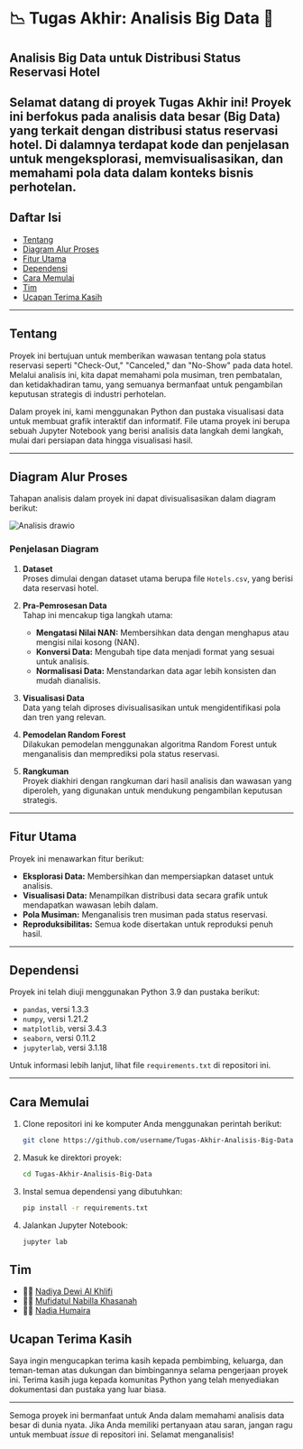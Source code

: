 # 📉 **Tugas Akhir: Analisis Big Data** 🤖

## Analisis Big Data untuk Distribusi Status Reservasi Hotel

Selamat datang di proyek Tugas Akhir ini! Proyek ini berfokus pada analisis data besar (Big Data) yang terkait dengan distribusi status reservasi hotel. Di dalamnya terdapat kode dan penjelasan untuk mengeksplorasi, memvisualisasikan, dan memahami pola data dalam konteks bisnis perhotelan.
---

## Daftar Isi
- [Tentang](#tentang)
- [Diagram Alur Proses](#diagram-alur-proses)
- [Fitur Utama](#fitur-utama)
- [Dependensi](#dependensi)
- [Cara Memulai](#cara-memulai)
- [Tim](#tim)
- [Ucapan Terima Kasih](#ucapan-terima-kasih)

---

## Tentang
Proyek ini bertujuan untuk memberikan wawasan tentang pola status reservasi seperti "Check-Out," "Canceled," dan "No-Show" pada data hotel. Melalui analisis ini, kita dapat memahami pola musiman, tren pembatalan, dan ketidakhadiran tamu, yang semuanya bermanfaat untuk pengambilan keputusan strategis di industri perhotelan.

Dalam proyek ini, kami menggunakan Python dan pustaka visualisasi data untuk membuat grafik interaktif dan informatif. File utama proyek ini berupa sebuah Jupyter Notebook yang berisi analisis data langkah demi langkah, mulai dari persiapan data hingga visualisasi hasil.

---

## Diagram Alur Proses
Tahapan analisis dalam proyek ini dapat divisualisasikan dalam diagram berikut:

![Analisis drawio](https://github.com/user-attachments/assets/b464487b-c17b-4da6-953c-fdf6f017ed0e)

### Penjelasan Diagram
1. **Dataset**  
   Proses dimulai dengan dataset utama berupa file `Hotels.csv`, yang berisi data reservasi hotel.

2. **Pra-Pemrosesan Data**  
   Tahap ini mencakup tiga langkah utama:  
   - **Mengatasi Nilai NAN:** Membersihkan data dengan menghapus atau mengisi nilai kosong (NAN).  
   - **Konversi Data:** Mengubah tipe data menjadi format yang sesuai untuk analisis.  
   - **Normalisasi Data:** Menstandarkan data agar lebih konsisten dan mudah dianalisis.

3. **Visualisasi Data**  
   Data yang telah diproses divisualisasikan untuk mengidentifikasi pola dan tren yang relevan.

4. **Pemodelan Random Forest**  
   Dilakukan pemodelan menggunakan algoritma Random Forest untuk menganalisis dan memprediksi pola status reservasi.

5. **Rangkuman**  
   Proyek diakhiri dengan rangkuman dari hasil analisis dan wawasan yang diperoleh, yang digunakan untuk mendukung pengambilan keputusan strategis.

---

## Fitur Utama
Proyek ini menawarkan fitur berikut:  
- **Eksplorasi Data:** Membersihkan dan mempersiapkan dataset untuk analisis.  
- **Visualisasi Data:** Menampilkan distribusi data secara grafik untuk mendapatkan wawasan lebih dalam.  
- **Pola Musiman:** Menganalisis tren musiman pada status reservasi.  
- **Reproduksibilitas:** Semua kode disertakan untuk reproduksi penuh hasil.

---

## Dependensi
Proyek ini telah diuji menggunakan Python 3.9 dan pustaka berikut:  
- `pandas`, versi 1.3.3  
- `numpy`, versi 1.21.2  
- `matplotlib`, versi 3.4.3  
- `seaborn`, versi 0.11.2  
- `jupyterlab`, versi 3.1.18  

Untuk informasi lebih lanjut, lihat file `requirements.txt` di repositori ini.

---

## Cara Memulai
1. Clone repositori ini ke komputer Anda menggunakan perintah berikut:  
   ```bash  
   git clone https://github.com/username/Tugas-Akhir-Analisis-Big-Data.git  


2. Masuk ke direktori proyek:
   ```bash
   cd Tugas-Akhir-Analisis-Big-Data
   ```

3. Instal semua dependensi yang dibutuhkan:
   ```bash
   pip install -r requirements.txt
   ```

4. Jalankan Jupyter Notebook:
   ```bash
   jupyter lab
   ```

## Tim
- 👨‍💻 [Nadiya Dewi Al Khlifi](https://github.com/Nadiyaal)
- 👨‍💻 [Mufidatul Nabilla Khasanah](https://github.com/Nadiyaal)
- 👨‍💻 [Nadia Humaira](https://github.com/Nadiyaal)

## Ucapan Terima Kasih
Saya ingin mengucapkan terima kasih kepada pembimbing, keluarga, dan teman-teman atas dukungan dan bimbingannya selama pengerjaan proyek ini. Terima kasih juga kepada komunitas Python yang telah menyediakan dokumentasi dan pustaka yang luar biasa.

---

Semoga proyek ini bermanfaat untuk Anda dalam memahami analisis data besar di dunia nyata. Jika Anda memiliki pertanyaan atau saran, jangan ragu untuk membuat *issue* di repositori ini. Selamat menganalisis!

